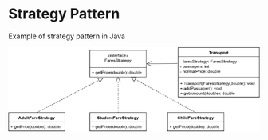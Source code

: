 # Strategy Pattern

Example of strategy pattern in Java

![alt text](https://github.com/misterdmf/StrategyPattern/blob/master/Strategy%20Pattern.png)

